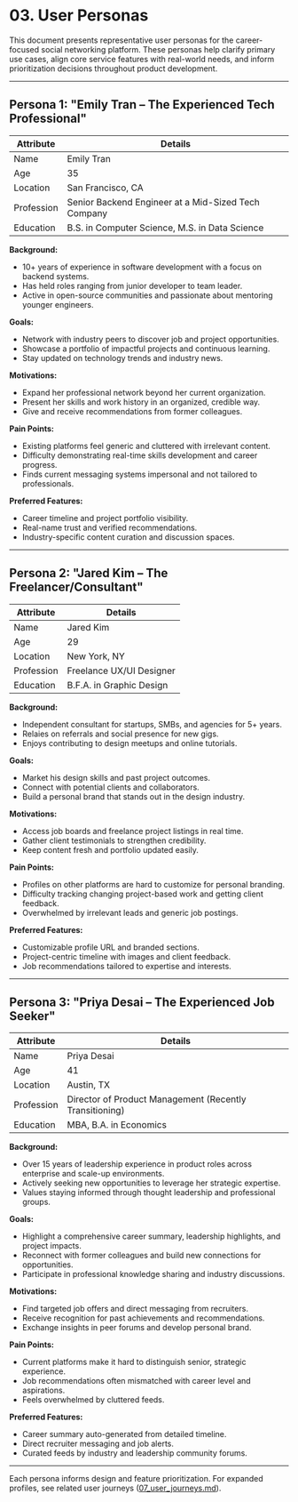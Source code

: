 # 03. User Personas

This document presents representative user personas for the career-focused social networking platform. These personas help clarify primary use cases, align core service features with real-world needs, and inform prioritization decisions throughout product development.

---

## Persona 1: "Emily Tran – The Experienced Tech Professional"

| Attribute            | Details                                                        |
|----------------------|----------------------------------------------------------------|
| Name                 | Emily Tran                                                     |
| Age                  | 35                                                             |
| Location             | San Francisco, CA                                              |
| Profession           | Senior Backend Engineer at a Mid-Sized Tech Company            |
| Education            | B.S. in Computer Science, M.S. in Data Science                 |

**Background:**
- 10+ years of experience in software development with a focus on backend systems.
- Has held roles ranging from junior developer to team leader.
- Active in open-source communities and passionate about mentoring younger engineers.

**Goals:**
- Network with industry peers to discover job and project opportunities.
- Showcase a portfolio of impactful projects and continuous learning.
- Stay updated on technology trends and industry news.

**Motivations:**
- Expand her professional network beyond her current organization.
- Present her skills and work history in an organized, credible way.
- Give and receive recommendations from former colleagues.

**Pain Points:**
- Existing platforms feel generic and cluttered with irrelevant content.
- Difficulty demonstrating real-time skills development and career progress.
- Finds current messaging systems impersonal and not tailored to professionals.

**Preferred Features:**
- Career timeline and project portfolio visibility.
- Real-name trust and verified recommendations.
- Industry-specific content curation and discussion spaces.

---

## Persona 2: "Jared Kim – The Freelancer/Consultant"

| Attribute            | Details                                                        |
|----------------------|----------------------------------------------------------------|
| Name                 | Jared Kim                                                      |
| Age                  | 29                                                             |
| Location             | New York, NY                                                   |
| Profession           | Freelance UX/UI Designer                                       |
| Education            | B.F.A. in Graphic Design                                       |

**Background:**
- Independent consultant for startups, SMBs, and agencies for 5+ years.
- Relaies on referrals and social presence for new gigs.
- Enjoys contributing to design meetups and online tutorials.

**Goals:**
- Market his design skills and past project outcomes.
- Connect with potential clients and collaborators.
- Build a personal brand that stands out in the design industry.

**Motivations:**
- Access job boards and freelance project listings in real time.
- Gather client testimonials to strengthen credibility.
- Keep content fresh and portfolio updated easily.

**Pain Points:**
- Profiles on other platforms are hard to customize for personal branding.
- Difficulty tracking changing project-based work and getting client feedback.
- Overwhelmed by irrelevant leads and generic job postings.

**Preferred Features:**
- Customizable profile URL and branded sections.
- Project-centric timeline with images and client feedback.
- Job recommendations tailored to expertise and interests.

---

## Persona 3: "Priya Desai – The Experienced Job Seeker"

| Attribute            | Details                                                        |
|----------------------|----------------------------------------------------------------|
| Name                 | Priya Desai                                                    |
| Age                  | 41                                                             |
| Location             | Austin, TX                                                     |
| Profession           | Director of Product Management (Recently Transitioning)         |
| Education            | MBA, B.A. in Economics                                         |

**Background:**
- Over 15 years of leadership experience in product roles across enterprise and scale-up environments.
- Actively seeking new opportunities to leverage her strategic expertise.
- Values staying informed through thought leadership and professional groups.

**Goals:**
- Highlight a comprehensive career summary, leadership highlights, and project impacts.
- Reconnect with former colleagues and build new connections for opportunities.
- Participate in professional knowledge sharing and industry discussions.

**Motivations:**
- Find targeted job offers and direct messaging from recruiters.
- Receive recognition for past achievements and recommendations.
- Exchange insights in peer forums and develop personal brand.

**Pain Points:**
- Current platforms make it hard to distinguish senior, strategic experience.
- Job recommendations often mismatched with career level and aspirations.
- Feels overwhelmed by cluttered feeds.

**Preferred Features:**
- Career summary auto-generated from detailed timeline.
- Direct recruiter messaging and job alerts.
- Curated feeds by industry and leadership community forums.

---

Each persona informs design and feature prioritization. For expanded profiles, see related user journeys ([07_user_journeys.md](07_user_journeys.md)).
